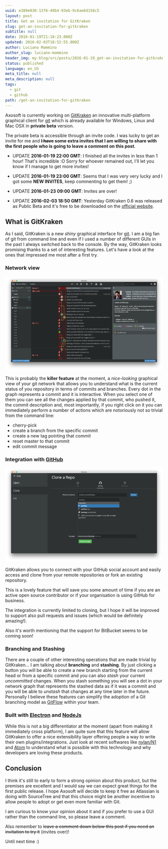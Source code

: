 ```yaml
---
uuid: e389e030-1376-49b4-93eb-9c6ae6d156c5
layout: post
title: Get an invitation for GitKraken
slug: get-an-invitation-for-gitkraken
subtitle: null
date: 2016-01-19T21:10:23.000Z
updated: 2016-02-03T18:52:55.000Z
author: Luciano Mammino
author_slug: luciano-mammino
header_img: my-blog/src/posts/2016-01-19_get-an-invitation-for-gitkraken/get-an-invitation-for-gitkraken-loige-co-luciano-mammino.png
status: published
language: en_US
meta_title: null
meta_description: null
tags:
  - git
  - github
path: /get-an-invitation-for-gitkraken
---
```


Axosoft is currently working on [GitKraken](http://www.gitkraken.com/) an innovative multi-platform graphical client for [git](/tag/git) which is already available for Windows, Linux and Mac OSX in **private beta** version.

The private beta is accessible through an invite code. 
I was lucky to get an invite for me and **~~I have~~ some extra invites that I am willing to share with the first people who is going to leave a comment on this post**.

- UPDATE **2016-01-19 22:00 GMT**: I finished all the invites in less than 1 hour! That's incredible :O Sorry for whoever remained out, I'll let you know if I manage to get more invites!

- UPDATE **2016-01-19 23:00 GMT**: Seems that I was very very lucky and I got some **NEW INVITES**, keep commenting to get them! ;)

- UPDATE **2016-01-23 09:00 GMT**: Invites are over!

- UPDATE **2016-02-03 18:50 GMT**: Yesterday GitKraken 0.6 was released as Public Beta and it's free to be downloaded on the [official website](http://www.gitkraken.com/).


## What is GitKraken

As I said, GitKraken is a new *shiny* graphical interface for [git](/tag/git). I am a big fan of git from command line and even if I used a number of different GUIs in the past I always switched back to the console.
By the way, GitKraken looks promising thanks to a set of interesting features. Let's have a look at the ones that impressed me most after a first try.


### Network view

[![GitKraken network view branching model graph](./gitkraken-network-view-loige-co-luciano-mammino-small-1.png)](./gitkraken-network-view-loige-co-luciano-mammino-big.png)

This is probably the **killer feature** at the moment, a *nice-looking* graphical view of your git network that allows you to understand what is the current status of you repository in terms of commits and branches. Every dot in the graph represents a commit and it is interactive. When you select one of them you can see all the changes applied by that commit, who pushed it, the commit description and, most importantly, if you right click on it you can immediately perform a number of actions which are notoriously not so trivial from the command line: 

- cherry-pick
- create a branch from the specific commit
- create a new tag pointing that commit
- reset master to that commit
- edit commit message


### Integration with [GitHub](/tag/github)

[![GitKraken integration with GitHub](./gitkraken-github-integration-loige-co-luciano-mammino-small.png)](./gitkraken-github-integration-loige-co-luciano-mammino-big.png)

GitKraken allows you to connect with your GitHub social account and easily access and clone from your remote repositories or fork an existing repository.

This is a lovely feature that will save you some amount of time if you are an active open source contributor or if your organisation is using GitHub for business.

The integration is currently limited to cloning, but I hope it will be improved to support also pull requests and issues (which would be definitely amazing!).

Also it's worth mentioning that the support for BitBucket seems to be coming soon!


### Branching and Stashing

There are a couple of other interesting operations that are made trivial by GitKraken...
I am talking about **branching** and **stashing**. By just clicking a button you will be able to create a new branch starting from the current head or from a specific commit and you can also *stash* your current *uncommitted* changes. When you stash something you will see a dot in your network graph that represents the stashed data as if it was a commit and you will be able to *unstash* that changes at any time later in the future.
Personally I believe these features can simplify the adoption of a Git branching model as [GitFlow](http://nvie.com/posts/a-successful-git-branching-model/) within your team.


### Built with [Electron](http://electron.atom.io/) and [NodeJs](/tag/node-js)

While this is not a big differentiator at the moment (apart from making it immediately cross platform), I am quite sure that this feature will allow GitKraken to offer a nice extensibility layer offering people a way to write their own plugins/integrations.
Just look at recent softwares like [nylan/N1](https://github.com/nylas/N1) and [Atom](/3-invitations-to-try-atom-io/) to understand what is possible with this technology and why developers are loving these products.


## Conclusion

I think it's still to early to form a strong opinion about this product, but the premises are excellent and I would say we can expect great things for the first public release. I hope Axosoft will decide to keep it free as Atlassian is doing with SourceTree and that this choice might be another incentive to allow people to adopt or get even more familiar with Git.

I am curious to know your opinion about it and if you prefer to use a GUI rather than the command line, so please leave a comment.

Also remember to ~~leave a comment down below this post if you need an invitation to try it~~ (invites over)!

Until next time :)

